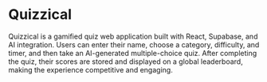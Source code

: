 # Quizzical

Quizzical is a gamified quiz web application built with React, Supabase, and AI integration. Users can enter their name, choose a category, difficulty, and timer, and then take an AI-generated multiple-choice quiz. After completing the quiz, their scores are stored and displayed on a global leaderboard, making the experience competitive and engaging.
